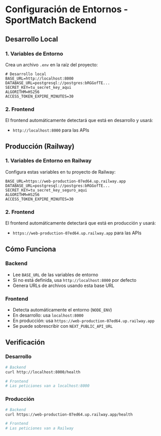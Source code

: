 # Configuración de Entornos - SportMatch Backend

## Desarrollo Local

### 1. Variables de Entorno
Crea un archivo `.env` en la raíz del proyecto:

```env
# Desarrollo local
BASE_URL=http://localhost:8000
DATABASE_URL=postgresql://postgres:bRGGofTE...
SECRET_KEY=tu_secret_key_aqui
ALGORITHM=HS256
ACCESS_TOKEN_EXPIRE_MINUTES=30
```

### 2. Frontend
El frontend automáticamente detectará que está en desarrollo y usará:
- `http://localhost:8000` para las APIs

## Producción (Railway)

### 1. Variables de Entorno en Railway
Configura estas variables en tu proyecto de Railway:

```env
BASE_URL=https://web-production-07ed64.up.railway.app
DATABASE_URL=postgresql://postgres:bRGGofTE...
SECRET_KEY=tu_secret_key_seguro_aqui
ALGORITHM=HS256
ACCESS_TOKEN_EXPIRE_MINUTES=30
```

### 2. Frontend
El frontend automáticamente detectará que está en producción y usará:
- `https://web-production-07ed64.up.railway.app` para las APIs

## Cómo Funciona

### Backend
- Lee `BASE_URL` de las variables de entorno
- Si no está definida, usa `http://localhost:8000` por defecto
- Genera URLs de archivos usando esta base URL

### Frontend
- Detecta automáticamente el entorno (`NODE_ENV`)
- En desarrollo: usa `localhost:8000`
- En producción: usa `https://web-production-07ed64.up.railway.app`
- Se puede sobrescribir con `NEXT_PUBLIC_API_URL`

## Verificación

### Desarrollo
```bash
# Backend
curl http://localhost:8000/health

# Frontend
# Las peticiones van a localhost:8000
```

### Producción
```bash
# Backend
curl https://web-production-07ed64.up.railway.app/health

# Frontend
# Las peticiones van a Railway
``` 